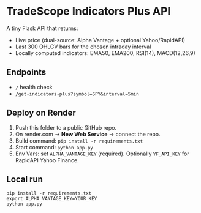 # TradeScope Indicators Plus API

A tiny Flask API that returns:
- Live price (dual-source: Alpha Vantage + optional Yahoo/RapidAPI)
- Last 300 OHLCV bars for the chosen intraday interval
- Locally computed indicators: EMA50, EMA200, RSI(14), MACD(12,26,9)

## Endpoints
- `/` health check
- `/get-indicators-plus?symbol=SPY&interval=5min`

## Deploy on Render
1. Push this folder to a public GitHub repo.
2. On render.com → **New Web Service** → connect the repo.
3. Build command: `pip install -r requirements.txt`
4. Start command: `python app.py`
5. Env Vars: set `ALPHA_VANTAGE_KEY` (required). Optionally `YF_API_KEY` for RapidAPI Yahoo Finance.

## Local run
```
pip install -r requirements.txt
export ALPHA_VANTAGE_KEY=YOUR_KEY
python app.py
```
